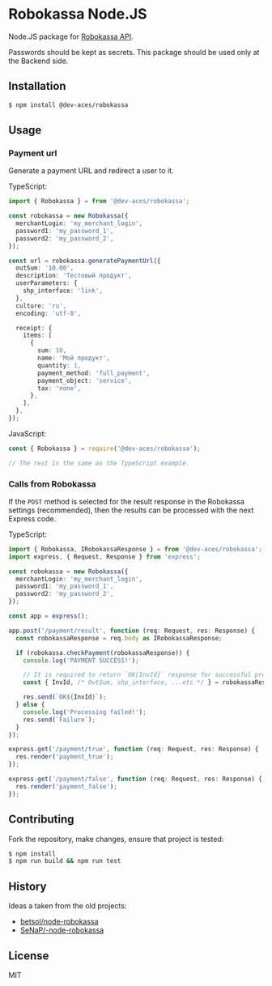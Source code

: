 # Robokassa Node.JS

Node.JS package for [Robokassa API](https://docs.robokassa.ru).

Passwords should be kept as secrets. This package should be used only at the Backend side.

## Installation

```sh
$ npm install @dev-aces/robokassa
```

## Usage

### Payment url

Generate a payment URL and redirect a user to it.

TypeScript:
```typescript
import { Robokassa } = from '@dev-aces/robokassa';

const robokassa = new Robokassa({
  merchantLogin: 'my_merchant_login',
  password1: 'my_password_1',
  password2: 'my_password_2',
});

const url = robokassa.generatePaymentUrl({
  outSum: '10.00',
  description: 'Тестовый продукт',
  userParameters: {
    shp_interface: 'link',
  },
  culture: 'ru',
  encoding: 'utf-8',

  receipt: {
    items: [
      {
        sum: 10,
        name: 'Мой продукт',
        quantity: 1,
        payment_method: 'full_payment',
        payment_object: 'service',
        tax: 'none',
      },
    ],
  },
});

```

JavaScript:
```javascript
const { Robokassa } = require('@dev-aces/robokassa');

// The rest is the same as the TypeScript example.
```

### Calls from Robokassa

If the `POST` method is selected for the result response in the Robokassa settings (recommended), then the results can be processed with the next Express code.

TypeScript:
```typescript
import { Robokassa, IRobokassaResponse } = from '@dev-aces/robokassa';
import express, { Request, Response } from 'express';

const robokassa = new Robokassa({
  merchantLogin: 'my_merchant_login',
  password1: 'my_password_1',
  password2: 'my_password_2',
});

const app = express();

app.post('/payment/result', function (req: Request, res: Response) {
  const robokassaResponse = req.body as IRobokassaResponse;

  if (robokassa.checkPayment(robokassaResponse)) {
    console.log('PAYMENT SUCCESS!');

    // It is required to return `OK[InvId]` response for successful processing.
    const { InvId, /* OutSum, shp_interface, ...etc */ } = robokassaResponse;

    res.send(`OK${InvId}`);
  } else {
    console.log('Processing failed!');
    res.send(`Failure`);
  }
});

express.get('/payment/true', function (req: Request, res: Response) {
  res.render('payment_true');
});

express.get('/payment/false', function (req: Request, res: Response) {
  res.render('payment_false');
});
```

## Contributing

Fork the repository, make changes, ensure that project is tested:

```bash
$ npm install
$ npm run build && npm run test
```

## History

Ideas a taken from the old projects:
- [betsol/node-robokassa](https://github.com/betsol/node-robokassa)
- [SeNaP/-node-robokassa](https://github.com/SeNaP/node-robokassa)

## License

MIT
